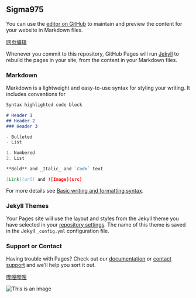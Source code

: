 ## Sigma975

You can use the [editor on GitHub](https://github.com/Sigma975/Sigma975.github.io/edit/main/index.md) to maintain and preview the content for your website in Markdown files.

[网页编辑](https://github.com/Sigma975/Sigma975.github.io/edit/main/index.md)

Whenever you commit to this repository, GitHub Pages will run [Jekyll](https://jekyllrb.com/) to rebuild the pages in your site, from the content in your Markdown files.

### Markdown

Markdown is a lightweight and easy-to-use syntax for styling your writing. It includes conventions for

```markdown
Syntax highlighted code block

# Header 1
## Header 2
### Header 3

- Bulleted
- List

1. Numbered
2. List

**Bold** and _Italic_ and `Code` text

[Link](url) and ![Image](src)
```

For more details see [Basic writing and formatting syntax](https://docs.github.com/en/github/writing-on-github/getting-started-with-writing-and-formatting-on-github/basic-writing-and-formatting-syntax).

### Jekyll Themes

Your Pages site will use the layout and styles from the Jekyll theme you have selected in your [repository settings](https://github.com/Sigma975/Sigma975.github.io/settings/pages). The name of this theme is saved in the Jekyll `_config.yml` configuration file.

### Support or Contact

Having trouble with Pages? Check out our [documentation](https://docs.github.com/categories/github-pages-basics/) or [contact support](https://support.github.com/contact) and we’ll help you sort it out.

[哔哩哔哩](https://www.bilibili.com/)

![This is an image](https://www.baidu.com/link?url=XBsLGwHymZdDe74rPxakPwti_OdMTdA1H4v0SgnI4P-5AhB5beDQ9R_gcI5gNc-oegFyUt2p5IFgMHRb2Pc3DlnHKcvUDRSyYQ219KYd00rmySExx0eHGK1i3qpC197OJUzaIBHHv10xa06uoDTQOW5hFFjfYXO5rEkYf-MekLxqk2VLAkktLTOSIWtwdSto4ftwoC4l-529jVVPCDYiUP5Jv_axM-ohFzNKYdtD5WR61MuEBoqgR2npblgp21ZJUJR-hLPTBle5DyUaqF9IYjkrJ6K40Eu_7elF8OBrXLzNZaTI3V5A6pEZlTWhoA8TcLl_ZY4mSDMGCB0kGc1y85qvu6vN2mB72cMKinYQyLD1ZUGGPj4NoaXsXUIowt7f_0b6La3QrnvlcC3_OVTC-RfFqSqgRmQxHRkUWXtTDjVr-aTUlB5qgNUHM93MdH1XR9pYgamFHMEg0STxhJCx8shM_2vFjxI0Az8EAY6r3nS5t7QZrRus1U3Svu5kSUKtyzFpmcTkFVnq95PQHn9J9VYWcpEtJa-oCKUQ508GkxNdvDxKdnHHGCspkWNfO6GP9wrQNTxZw9rkKffQ48_KnkiW_ivBkDXv8onk9ecxLpWeCTo4RiIG4yu5OLcgeBjbfBQc2ngw5XyMOLaCnqGMmKZUAVdcNGlB8CTlplYyHxpAm9SUs2k9odichdjKdGPwoYl-koyW557lZn4B3UlkPA4hLH-a5-KwNNmxftZ0vFnm9nrwZo11ldG_oUp23tB4&wd=&eqid=c458710800012d05000000066278fe61)
